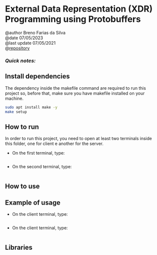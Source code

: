 
# External Data Representation (XDR) Programming using Protobuffers
@author Breno Farias da Silva    
@date 07/05/2023  
@last update 07/05/2021  
@[repository](https://github.com/BrenoFariasdaSilva/University/tree/main/Distributed%20Systems/Activity%2003%20-%20XDR%20External%20Data%20Representation)  


### ***Quick notes:***   

## Install dependencies
The dependency inside the makefile command are required to run this project so, before that, make sure you have makefile installed on your machine.
```bash
sudo apt install make -y
make setup
```

## How to run
In order to run this project, you need to open at least two terminals inside this folder, one for client e another for the server.
* On the first terminal, type:  
    ```bash
    
    ```
* On the second terminal, type:  
    ```bash 
    
    ```
## How to use

## Example of usage
* On the client terminal, type:  
    ```bash
    
    ```
* On the client terminal, type:   
    ```bash

    ```
## Libraries